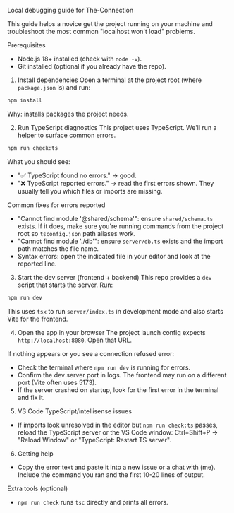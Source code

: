 Local debugging guide for The-Connection

This guide helps a novice get the project running on your machine and troubleshoot the most common "localhost won't load" problems.

Prerequisites
- Node.js 18+ installed (check with `node -v`).
- Git installed (optional if you already have the repo).

1) Install dependencies
Open a terminal at the project root (where `package.json` is) and run:

```bash
npm install
```

Why: installs packages the project needs.

2) Run TypeScript diagnostics
This project uses TypeScript. We'll run a helper to surface common errors.

```bash
npm run check:ts
```

What you should see:
- "✅ TypeScript found no errors." → good.
- "❌ TypeScript reported errors." → read the first errors shown. They usually tell you which files or imports are missing.

Common fixes for errors reported
- "Cannot find module '@shared/schema'": ensure `shared/schema.ts` exists. If it does, make sure you're running commands from the project root so `tsconfig.json` path aliases work.
- "Cannot find module './db'": ensure `server/db.ts` exists and the import path matches the file name.
- Syntax errors: open the indicated file in your editor and look at the reported line.

3) Start the dev server (frontend + backend)
This repo provides a `dev` script that starts the server. Run:

```bash
npm run dev
```

This uses `tsx` to run `server/index.ts` in development mode and also starts Vite for the frontend.

4) Open the app in your browser
The project launch config expects `http://localhost:8080`. Open that URL.

If nothing appears or you see a connection refused error:
- Check the terminal where `npm run dev` is running for errors.
- Confirm the dev server port in logs. The frontend may run on a different port (Vite often uses 5173).
- If the server crashed on startup, look for the first error in the terminal and fix it.

5) VS Code TypeScript/intellisense issues
- If imports look unresolved in the editor but `npm run check:ts` passes, reload the TypeScript server or the VS Code window: Ctrl+Shift+P → "Reload Window" or "TypeScript: Restart TS server".

6) Getting help
- Copy the error text and paste it into a new issue or a chat with (me). Include the command you ran and the first 10-20 lines of output.

Extra tools (optional)
- `npm run check` runs `tsc` directly and prints all errors.


